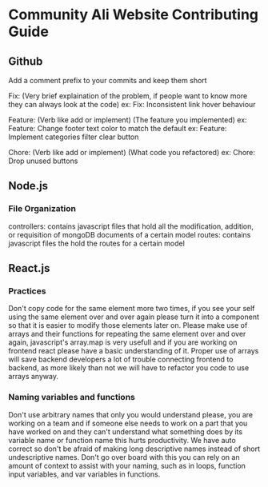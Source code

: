 # Community Ali Website Contributing Guide
## Github
Add a comment prefix to your commits and keep them short

Fix: (Very brief explaination of the problem, if people want to know more they can always look at the code)
ex: Fix: Inconsistent link hover behaviour

Feature: (Verb like add or implement) (The feature you implemented)
ex: Feature: Change footer text color to match the default
ex: Feature: Implement categories filter clear button

Chore: (Verb like add or implement) (What code you refactored)
ex: Chore: Drop unused buttons

## Node.js
### File Organization
controllers: contains javascript files that hold all the modification, addition, or requisition of mongoDB documents of a certain model
routes: contains javascript files the hold the routes for a certain model

## React.js
### Practices
Don't copy code for the same element more two times, if you see your self using the same element over and over again please turn it into a component so that it is easier to modify those elements later on.
Please make use of arrays and their functions for repeating the same element over and over again, javascript's array.map is very usefull and if you are working on frontend react please have a basic understanding of it. Proper use of arrays will save backend developers a lot of trouble connecting frontend to backend, as more likely than not we will have to refactor you code to use arrays anyway.
### Naming variables and functions
Don't use arbitrary names that only you would understand please, you are working on a team and if someone else needs to work on a part that you have worked on and they can't understand what something does by its variable name or function name this hurts productivity. We have auto correct so don't be afraid of making long descriptive names instead of short undescriptive names. Don't go over board with this you can rely on an amount of context to assist with your naming, such as in loops, function input variables, and var variables in functions.
